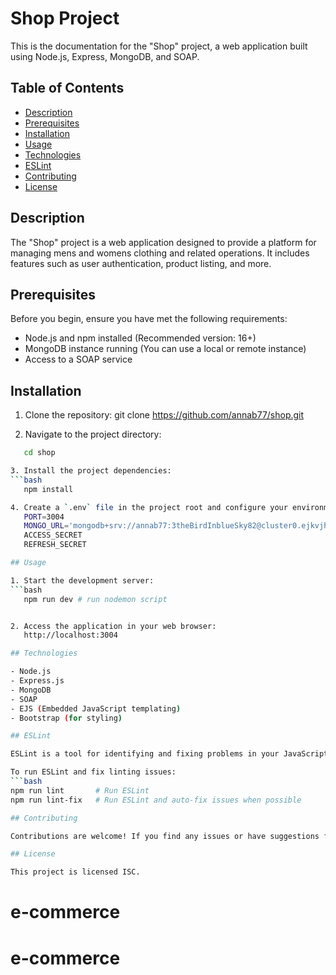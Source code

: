 # Shop Project

This is the documentation for the "Shop" project, a web application built using Node.js, Express, MongoDB, and SOAP.

## Table of Contents

- [Description](#description)
- [Prerequisites](#prerequisites)
- [Installation](#installation)
- [Usage](#usage)
- [Technologies](#technologies)
- [ESLint](#eslint)
- [Contributing](#contributing)
- [License](#license)

## Description

The "Shop" project is a web application designed to provide a platform for managing mens and womens clothing and related operations. It includes features such as user authentication, product listing, and more.

## Prerequisites

Before you begin, ensure you have met the following requirements:

- Node.js and npm installed (Recommended version: 16+)
- MongoDB instance running (You can use a local or remote instance)
- Access to a SOAP service

## Installation

1. Clone the repository:
   git clone https://github.com/annab77/shop.git

2. Navigate to the project directory:

````bash
   cd shop

3. Install the project dependencies:
```bash
   npm install

4. Create a `.env` file in the project root and configure your environment variables:
   PORT=3004
   MONGO_URL='mongodb+srv://annab77:3theBirdInblueSky82@cluster0.ejkvjh4.mongodb.net/shop'
   ACCESS_SECRET
   REFRESH_SECRET

## Usage

1. Start the development server:
```bash
   npm run dev # run nodemon script


2. Access the application in your web browser:
   http://localhost:3004

## Technologies

- Node.js
- Express.js
- MongoDB
- SOAP
- EJS (Embedded JavaScript templating)
- Bootstrap (for styling)

## ESLint

ESLint is a tool for identifying and fixing problems in your JavaScript code. It helps you maintain a consistent coding style and catch errors before they become problematic. This project uses ESLint to ensure code quality.

To run ESLint and fix linting issues:
```bash
npm run lint       # Run ESLint
npm run lint-fix   # Run ESLint and auto-fix issues when possible

## Contributing

Contributions are welcome! If you find any issues or have suggestions for improvements, please open an issue or submit a pull request.

## License

This project is licensed ISC.
````
# e-commerce
# e-commerce
